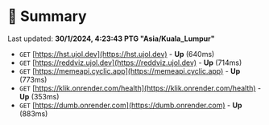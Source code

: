 # 📖 Summary
Last updated: **30/1/2024, 4:23:43 PTG "Asia/Kuala_Lumpur"**

- `GET` [https://hst.ujol.dev](https://hst.ujol.dev) - **Up** (640ms)
- `GET` [https://reddviz.ujol.dev](https://reddviz.ujol.dev) - **Up** (714ms)
- `GET` [https://memeapi.cyclic.app](https://memeapi.cyclic.app) - **Up** (773ms)
- `GET` [https://klik.onrender.com/health](https://klik.onrender.com/health) - **Up** (353ms)
- `GET` [https://dumb.onrender.com](https://dumb.onrender.com) - **Up** (883ms)
